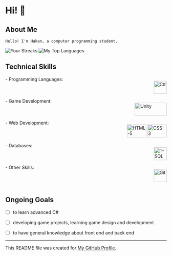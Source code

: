 # Hi! :wave:
## About Me
`Hello! I'm Hakan, a computer programming student.`

![Your Streaks](https://github-readme-streak-stats.herokuapp.com/?user=Hakan-Hasircioglu&theme=radical)
![My Top Languages](https://github-readme-stats.vercel.app/api/top-langs/?username=Hakan-Hasircioglu&layout=compact&theme=radical)

## Technical Skills
<div style="display: flex; justify-content: space-between;">
- Programming Languages: 
   
   <a href="https://developer.mozilla.org/en-US/docs/Web/HTML" target="_blank" rel="noreferrer"><img src="https://upload.wikimedia.org/wikipedia/commons/b/bd/Logo_C_sharp.svg" width="40" height="40"  alt="C#" /></a>
</div>
   <div style="display: flex; justify-content: space-between;">
- Game Development:
       
   <a href="https://unity.com/c" target="_blank" rel="noreferrer"><img src="https://upload.wikimedia.org/wikipedia/commons/c/c4/Unity_2021.svg" width="100" height="40"  alt="Unity" /></a>
</div>
<div style="display: flex; justify-content: space-between;">
- Web Development:
   
   <a href="https://developer.mozilla.org/en-US/docs/Web/HTML" target="_blank" rel="noreferrer"><img src="https://upload.wikimedia.org/wikipedia/commons/8/82/Devicon-html5-plain.svg" width="60" height="40" alt="HTML-5" /></a>
   <a href="https://developer.mozilla.org/en-US/docs/Web/CSS" target="_blank" rel="noreferrer"><img src="https://upload.wikimedia.org/wikipedia/commons/6/62/CSS3_logo.svg" width="60" height="40" alt="CSS-3" /></a>
</div>
</div>
<div style="display: flex; justify-content: space-between;">
- Databases:

   <a href="https://learn.microsoft.com/en-us/sql/t-sql/tutorial-writing-transact-sql-statements?view=sql-server-ver16" target="_blank" rel="noreferrer"><img src="https://brandonparrigin.me/assets/images/techs/t-sql.png" width="40" height="40" alt="T-SQL" /></a>
</div>

<div style="display: flex; justify-content: space-between;">
- Other Skills:
   
  <a href="https://git-scm.com/doc" target="_blank" rel="noreferrer"><img src="https://raw.githubusercontent.com/danielcranney/readme-generator/main/public/icons/skills/git-colored.svg" width="40" height="40" alt="Git" /></a>
</div>


## Ongoing Goals
- [ ] to learn advanced C#
- [ ] developing game projects, learning game design and development
- [ ] to have general knowledge about front end and back end


---
This README file was created for [My GitHub Profile](https://github.com/Hakan-Hasircioglu).
